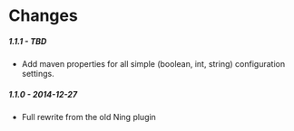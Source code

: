 # Changes

##### 1.1.1 - TBD

* Add maven properties for all simple (boolean, int, string) configuration settings.

##### 1.1.0 - 2014-12-27

* Full rewrite from the old Ning plugin
